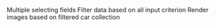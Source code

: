 Multiple selecting fields
Filter data based on all input criterion
Render images based on filtered car collection
